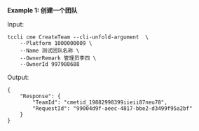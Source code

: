 **Example 1: 创建一个团队**



Input: 

```
tccli cme CreateTeam --cli-unfold-argument  \
    --Platform 1000000009 \
    --Name 测试团队名称 \
    --OwnerRemark 管理员李四 \
    --OwnerId 997988688
```

Output: 
```
{
    "Response": {
        "TeamId": "cmetid_19882998399iieii87neu78",
        "RequestId": "99004d9f-aeec-4817-bbe2-d3499f95a2bf"
    }
}
```


